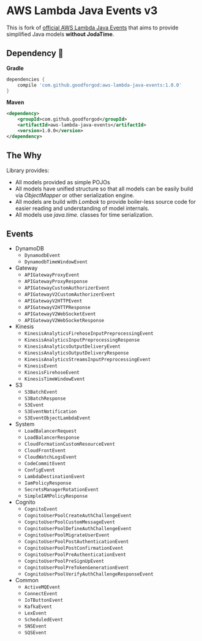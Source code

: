 # AWS Lambda Java Events v3

This is fork of [official AWS Lambda Java Events](https://github.com/aws/aws-lambda-java-libs) that aims to provide simplified Java models **without JodaTime**.

## Dependency :rocket:

**Gradle**
```groovy
dependencies {
    compile 'com.github.goodforgod:aws-lambda-java-events:1.0.0'
}
```

**Maven**
```xml
<dependency>
    <groupId>com.github.goodforgod</groupId>
    <artifactId>aws-lambda-java-events</artifactId>
    <version>1.0.0</version>
</dependency>
```

## The Why

Library provides:
- All models provided as simple POJOs 
- All models have unified structure so that all models can be easily build via *ObjectMapper* or other serialization engine.
- All models are build with *Lombok* to provide boiler-less source code for easier reading and understanding of model internals.
- All models use *java.time.* classes for time serialization.

## Events
* DynamoDB
  * `DynamodbEvent`
  * `DynamodbTimeWindowEvent`
* Gateway
  * `APIGatewayProxyEvent`
  * `APIGatewayProxyResponse`
  * `APIGatewayCustomAuthorizerEvent`
  * `APIGatewayV2CustomAuthorizerEvent`
  * `APIGatewayV2HTTPEvent`
  * `APIGatewayV2HTTPResponse`
  * `APIGatewayV2WebSocketEvent`
  * `APIGatewayV2WebSocketResponse`
* Kinesis
  * `KinesisAnalyticsFirehoseInputPreprocessingEvent`
  * `KinesisAnalyticsInputPreprocessingResponse`
  * `KinesisAnalyticsOutputDeliveryEvent`
  * `KinesisAnalyticsOutputDeliveryResponse`
  * `KinesisAnalyticsStreamsInputPreprocessingEvent`
  * `KinesisEvent`
  * `KinesisFirehoseEvent`
  * `KinesisTimeWindowEvent`
* S3
  * `S3BatchEvent`
  * `S3BatchResponse`
  * `S3Event`
  * `S3EventNotification`
  * `S3EventObjectLambdaEvent`
* System
  * `LoadBalancerRequest`
  * `LoadBalancerResponse`
  * `CloudFormationCustomResourceEvent`
  * `CloudFrontEvent`
  * `CloudWatchLogsEvent`
  * `CodeCommitEvent`
  * `ConfigEvent`
  * `LambdaDestinationEvent`
  * `IamPolicyResponse`
  * `SecretsManagerRotationEvent`
  * `SimpleIAMPolicyResponse`
* Cognito
  * `CognitoEvent`
  * `CognitoUserPoolCreateAuthChallengeEvent`
  * `CognitoUserPoolCustomMessageEvent`
  * `CognitoUserPoolDefineAuthChallengeEvent`
  * `CognitoUserPoolMigrateUserEvent`
  * `CognitoUserPoolPostAuthenticationEvent`
  * `CognitoUserPoolPostConfirmationEvent`
  * `CognitoUserPoolPreAuthenticationEvent`
  * `CognitoUserPoolPreSignUpEvent`
  * `CognitoUserPoolPreTokenGenerationEvent`
  * `CognitoUserPoolVerifyAuthChallengeResponseEvent`
* Common
  * `ActiveMQEvent`
  * `ConnectEvent`
  * `IoTButtonEvent`
  * `KafkaEvent`
  * `LexEvent`
  * `ScheduledEvent`
  * `SNSEvent`
  * `SQSEvent`
